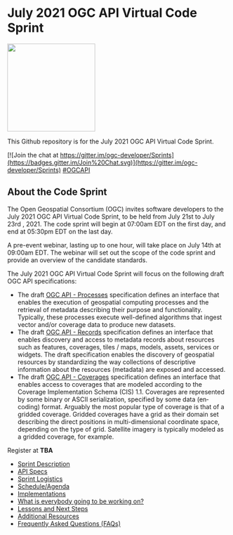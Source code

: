 # July 2021 OGC API Virtual Code Sprint

[<img src="http://www.opengeospatial.org/pub/www/files/OGC_Logo_2D_Blue_x_0_0.png" width="200"/>](https://www.opengeospatial.org)

This Github repository is for the July 2021 OGC API Virtual Code Sprint.

[![Join the chat at https://gitter.im/ogc-developer/Sprints](https://badges.gitter.im/Join%20Chat.svg)](https://gitter.im/ogc-developer/Sprints)
[#OGCAPI](https://twitter.com/hashtag/OGCAPI)



About the Code Sprint
----------------

The Open Geospatial Consortium (OGC) invites software developers to the July 2021 OGC API Virtual Code Sprint, to be held from July 21st to July 23rd , 2021. The code sprint will begin at 07:00am EDT on the first day, and end at 05:30pm EDT on the last day.

A pre-event webinar, lasting up to one hour, will take place on July 14th at 09:00am EDT. The webinar will set out the scope of the code sprint and provide an overview of the candidate standards.

The July 2021 OGC API Virtual Code Sprint will focus on the following draft OGC API specifications:

* The draft [OGC API - Processes](https://ogcapi.ogc.org/processes) specification defines an interface that enables the execution of geospatial computing processes and the retrieval of metadata describing their purpose and functionality. Typically, these processes execute well-defined algorithms that ingest vector and/or coverage data to produce new datasets.  
* The draft [OGC API - Records](https://ogcapi.ogc.org/records) specification defines an interface that enables discovery and access to metadata records about resources such as features, coverages, tiles / maps, models, assets, services or widgets. The draft specification enables the discovery of geospatial resources by standardizing the way collections of descriptive information about the resources (metadata) are exposed and accessed.
* The draft [OGC API - Coverages](https://ogcapi.ogc.org/coverages) specification defines an interface that enables access to coverages that are modeled according to the Coverage Implementation Schema (CIS) 1.1. Coverages are represented by some binary or ASCII serialization, specified by some data (en­coding) format. Arguably the most popular type of coverage is that of a gridded coverage. Gridded coverages have a grid as their domain set describing the direct positions in multi-dimensional coordinate space, depending on the type of grid. Satellite imagery is typically modeled as a gridded coverage, for example.


Register at **TBA**


* [Sprint Description](./about.adoc)
* [API Specs](./specs.adoc)
* [Sprint Logistics](./logistics.adoc)
* [Schedule/Agenda](./agenda.adoc)
* [Implementations](./implementations.adoc)
* [What is everybody going to be working on?](https://github.com/opengeospatial/ogcapi-code-sprint-2021-07/issues/1)
* [Lessons and Next Steps](./lessonsAndNextSteps.adoc)
* [Additional Resources](./additionalResources.adoc)
* [Frequently Asked Questions (FAQs)](./FAQ.adoc)
